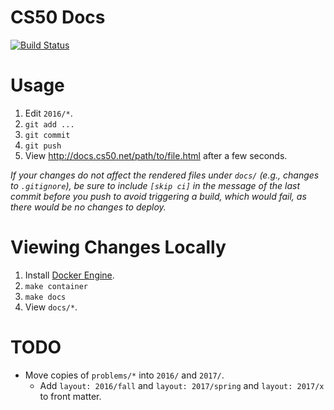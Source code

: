 # CS50 Docs
[![Build Status](https://travis-ci.org/cs50/docs.svg?branch=master)](https://travis-ci.org/cs50/docs)

# Usage

1. Edit `2016/*`.
1. `git add ...`
1. `git commit`
1. `git push`
1. View http://docs.cs50.net/path/to/file.html after a few seconds.

_If your changes do not affect the rendered files under `docs/` (e.g., changes to `.gitignore`), be sure to include `[skip ci]` in the message of the last commit before you push to avoid triggering a build, which would fail, as there would be no changes to deploy._

# Viewing Changes Locally

1. Install [Docker Engine](https://docs.docker.com/engine/installation/).
1. `make container`
1. `make docs`
1. View `docs/*`.

# TODO

* Move copies of `problems/*` into `2016/` and `2017/`.
  * Add `layout: 2016/fall` and `layout: 2017/spring` and `layout: 2017/x` to front matter.
